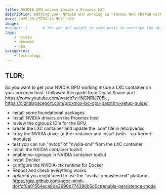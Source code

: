 ```yaml
---
title: NVIDIA GPU access inside a Proxmox LXC
description: Getting your NVIDIA GPU working in Proxmox and shared within an LXC.
date: 2025-03-25T00:18:50+11:00
image: 
#weight: 1       # You can add weight to some posts to override the default sorting (date descending)
tags: 
    - nvidia
    - proxmox
    - gpu
categories:
    - technology
---
```


## TLDR; 
So you want to get your NVIDIA GPU working inside a LXC container on your proxmox host. I followed this guide from Digital Space port https://www.youtube.com/watch?v=lNGNRIJ708k ; https://digitalspaceport.com/proxmox-lxc-gpu-passthru-setup-guide/ 
- install some foundational packages
- install NVIDIA drivers on the Proxmox host
- review the cgroup2 ID's for the GPU
- create the LXC container and update the <lxcid>.conf file in /etc/pve/lxc
- copy the NVIDIA driver to the container and install (with --no-kernel-modules)
- test you can run "nvtop" of "nvidia-smi" from the LXC container
- install the NVIDIA container toolkit
- enable no-cgroups in NVIDIA container toolkit 
- install Docker
- configure the NVIDIA-ctk runtime for Docker
- Reboot and check everything works. 
- *optional* you might need to use the "nvidia-persistenced" platform.  https://gist.github.com/ngoc-minh-do/fcf0a01564ece8be3990d774386b5d0c#enable-persistence-mode




##